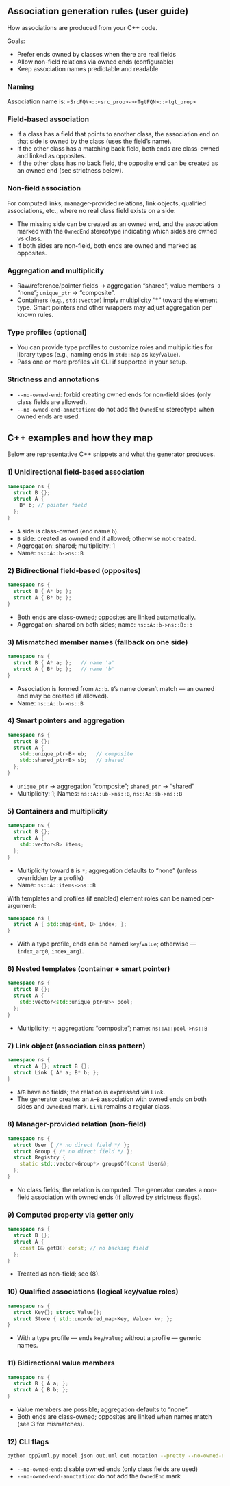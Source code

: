 ## Association generation rules (user guide)

How associations are produced from your C++ code.

Goals:
- Prefer ends owned by classes when there are real fields
- Allow non-field relations via owned ends (configurable)
- Keep association names predictable and readable

### Naming
Association name is:
`<SrcFQN>::<src_prop>-><TgtFQN>::<tgt_prop>`

### Field-based association
- If a class has a field that points to another class, the association end on that side is owned by the class (uses the field’s name).
- If the other class has a matching back field, both ends are class-owned and linked as opposites.
- If the other class has no back field, the opposite end can be created as an owned end (see strictness below).

### Non-field association
For computed links, manager-provided relations, link objects, qualified associations, etc., where no real class field exists on a side:
- The missing side can be created as an owned end, and the association marked with the `OwnedEnd` stereotype indicating which sides are owned vs class.
- If both sides are non-field, both ends are owned and marked as opposites.

### Aggregation and multiplicity
- Raw/reference/pointer fields → aggregation “shared”; value members → “none”; `unique_ptr` → “composite”.
- Containers (e.g., `std::vector`) imply multiplicity “*” toward the element type. Smart pointers and other wrappers may adjust aggregation per known rules.

### Type profiles (optional)
- You can provide type profiles to customize roles and multiplicities for library types (e.g., naming ends in `std::map` as `key`/`value`).
- Pass one or more profiles via CLI if supported in your setup.

### Strictness and annotations
- `--no-owned-end`: forbid creating owned ends for non-field sides (only class fields are allowed).
- `--no-owned-end-annotation`: do not add the `OwnedEnd` stereotype when owned ends are used.


## C++ examples and how they map

Below are representative C++ snippets and what the generator produces.

### 1) Unidirectional field-based association
```cpp
namespace ns {
  struct B {};
  struct A {
    B* b; // pointer field
  };
}
```
- `A` side is class-owned (end name `b`).
- `B` side: created as owned end if allowed; otherwise not created.
- Aggregation: shared; multiplicity: 1
- Name: `ns::A::b->ns::B`

### 2) Bidirectional field-based (opposites)
```cpp
namespace ns {
  struct B { A* b; };
  struct A { B* b; };
}
```
- Both ends are class-owned; opposites are linked automatically.
- Aggregation: shared on both sides; name: `ns::A::b->ns::B::b`

### 3) Mismatched member names (fallback on one side)
```cpp
namespace ns {
  struct B { A* a; };   // name 'a'
  struct A { B* b; };   // name 'b'
}
```
- Association is formed from `A::b`. `B`’s name doesn’t match — an owned end may be created (if allowed).
- Name: `ns::A::b->ns::B`

### 4) Smart pointers and aggregation
```cpp
namespace ns {
  struct B {};
  struct A {
    std::unique_ptr<B> ub;   // composite
    std::shared_ptr<B> sb;   // shared
  };
}
```
- `unique_ptr` → aggregation “composite”; `shared_ptr` → “shared”
- Multiplicity: 1; Names: `ns::A::ub->ns::B`, `ns::A::sb->ns::B`

### 5) Containers and multiplicity
```cpp
namespace ns {
  struct B {};
  struct A {
    std::vector<B> items;
  };
}
```
- Multiplicity toward `B` is `*`; aggregation defaults to “none” (unless overridden by a profile)
- Name: `ns::A::items->ns::B`

With templates and profiles (if enabled) element roles can be named per-argument:
```cpp
namespace ns {
  struct A { std::map<int, B> index; };
}
```
- With a type profile, ends can be named `key`/`value`; otherwise — `index_arg0`, `index_arg1`.

### 6) Nested templates (container + smart pointer)
```cpp
namespace ns {
  struct B {};
  struct A {
    std::vector<std::unique_ptr<B>> pool;
  };
}
```
- Multiplicity: `*`; aggregation: “composite”; name: `ns::A::pool->ns::B`

### 7) Link object (association class pattern)
```cpp
namespace ns {
  struct A {}; struct B {};
  struct Link { A* a; B* b; };
}
```
- `A`/`B` have no fields; the relation is expressed via `Link`.
- The generator creates an `A`–`B` association with owned ends on both sides and `OwnedEnd` mark. `Link` remains a regular class.

### 8) Manager-provided relation (non-field)
```cpp
namespace ns {
  struct User { /* no direct field */ };
  struct Group { /* no direct field */ };
  struct Registry {
    static std::vector<Group*> groupsOf(const User&);
  };
}
```
- No class fields; the relation is computed. The generator creates a non-field association with owned ends (if allowed by strictness flags).

### 9) Computed property via getter only
```cpp
namespace ns {
  struct B {};
  struct A {
    const B& getB() const; // no backing field
  };
}
```
- Treated as non-field; see (8).

### 10) Qualified associations (logical key/value roles)
```cpp
namespace ns {
  struct Key{}; struct Value{};
  struct Store { std::unordered_map<Key, Value> kv; };
}
```
- With a type profile — ends `key`/`value`; without a profile — generic names.

### 11) Bidirectional value members
```cpp
namespace ns {
  struct B { A a; };
  struct A { B b; };
}
```
- Value members are possible; aggregation defaults to “none”.
- Both ends are class-owned; opposites are linked when names match (see 3 for mismatches).

### 12) CLI flags
```bash
python cpp2uml.py model.json out.uml out.notation --pretty --no-owned-end --no-owned-end-annotation
```
- `--no-owned-end`: disable owned ends (only class fields are used)
- `--no-owned-end-annotation`: do not add the `OwnedEnd` mark


